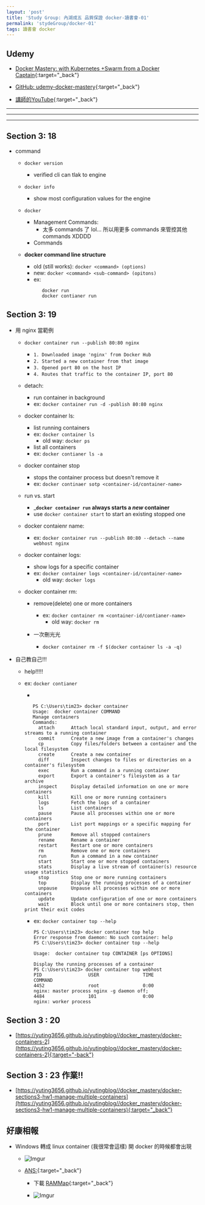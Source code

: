 ```yaml
---
layout: 'post'
title: 'Study Group: 內湖成五 品質保證 docker-讀書會-01'
permalink: 'stydeGroup/docker-01'
tags: 讀書會 docker
---
```



## Udemy

- [Docker Mastery: with Kubernetes +Swarm from a Docker Captain](https://www.udemy.com/course/docker-mastery/){:target="_back"}

- [GitHub: udemy-docker-mastery](https://github.com/BretFisher/udemy-docker-mastery){:target="_back"}

- [講師的YouTube](https://www.youtube.com/channel/UC0NErq0RhP51iXx64ZmyVfg){:target="_back"}

---
---
---

## Section 3: 18

- command
   
   - `docker version`
      - verified cli can tlak to engine

   - `docker info` 
      - show most configuration values for the engine
   
   - `docker`
   
      - Management Commands:
         - 太多 commands 了 lol... 所以用更多 commands 來管控其他 commands XDDDD
      - Commands

   - __docker command line structure__

      - old (still works): `docker <command> (options)`
      - new: `docker <command> <sub-command> (opitons)`
      - ex:
         ~~~
            docker run
            docker contianer run
         ~~~



## Section 3: 19

- 用 nginx 當範例

   - `docker container run --publish 80:80 nginx`

      - `1. Downloaded image 'nginx' from Docker Hub`
      - `2. Started a new container from that image`
      - `3. Opened port 80 on the host IP`
      - `4. Routes that traffic to the container IP, port 80`

   - detach:  
      - run container in background
      - ex: `docker container run -d -publish 80:80 nginx`
   - docker container ls:
      - list running containers
      - ex: `docker container ls`
         - old way: `docker ps`
      - list all containers
      - ex: `docker contianer ls -a`
   - docker container stop
      - stops the container process but doesn't remove it
      - ex: `docker continaer sotp <container-id/container-name>`
   
   - run vs. start 

      - ___`docker container run` always starts a *new* container__
      - use `docker container start` to start an existing stopped one

   - docker contaienr name:
      - ex: `docker container run --publish 80:80 --detach --name webhost nginx`
      
   - docker container logs:
      - show logs for a specific container 
      - ex: `docker container logs <container-id/container-name>`
         - old way: `docker logs`

   - docker container rm:
      - remove(delete) one or more containers
         - ex: `docker container rm <container-id/contianer-name>`
            - old way: `docker rm`

      - 一次刪光光
         - `docker container rm -f $(docker container ls -a -q)`

- 自己教自己!!!

   - help!!!!!

   - ex: `docker contianer`

      -  
      ~~~
         PS C:\Users\tim23> docker container
         Usage:  docker container COMMAND
         Manage containers
         Commands:
           attach      Attach local standard input, output, and error streams to a running container
           commit      Create a new image from a container's changes
           cp          Copy files/folders between a container and the local filesystem
           create      Create a new container
           diff        Inspect changes to files or directories on a container's filesystem
           exec        Run a command in a running container
           export      Export a container's filesystem as a tar archive
           inspect     Display detailed information on one or more containers
           kill        Kill one or more running containers
           logs        Fetch the logs of a container
           ls          List containers
           pause       Pause all processes within one or more containers
           port        List port mappings or a specific mapping for the container
           prune       Remove all stopped containers
           rename      Rename a container
           restart     Restart one or more containers
           rm          Remove one or more containers
           run         Run a command in a new container
           start       Start one or more stopped containers
           stats       Display a live stream of container(s) resource usage statistics
           stop        Stop one or more running containers
           top         Display the running processes of a container
           unpause     Unpause all processes within one or more containers
           update      Update configuration of one or more containers
           wait        Block until one or more containers stop, then print their exit codes
      ~~~

      - ex: `docker container top --help`

         ~~~
         PS C:\Users\tim23> docker container top help
         Error response from daemon: No such container: help
         PS C:\Users\tim23> docker container top --help
         
         Usage:  docker container top CONTAINER [ps OPTIONS]
         
         Display the running processes of a container
         PS C:\Users\tim23> docker container top webhost
         PID                 USER                TIME                COMMAND
         4452                root                0:00                nginx: master process nginx -g daemon off;
         4484                101                 0:00                nginx: worker process
         ~~~


## Section 3 : 20

   - [https://yuting3656.github.io/yutingblog//docker_mastery/docker-containers-2](https://yuting3656.github.io/yutingblog//docker_mastery/docker-containers-2){:target="-back"}


## Section 3 : 23  作業!!

   - [https://yuting3656.github.io/yutingblog//docker_mastery/docker-sections3-hw1-manage-multiple-containers](https://yuting3656.github.io/yutingblog//docker_mastery/docker-sections3-hw1-manage-multiple-containers){:target="_back"}

## 好康相報

- Windows 轉成 linux container (我很常會這樣) 開 docker 的時候都會出現

   - ![Imgur](https://i.imgur.com/6VtRVMc.jpg)


   - [ANS:](https://stackoverflow.com/questions/43170089/docker-wont-start-on-windows-not-enough-memory-to-start-docker){:target="_back"} 

      - 下載 [RAMMap](https://docs.microsoft.com/en-us/sysinternals/downloads/rammap){:target="_back"}

      - ![Imgur](https://i.imgur.com/kamedeY.jpg)
